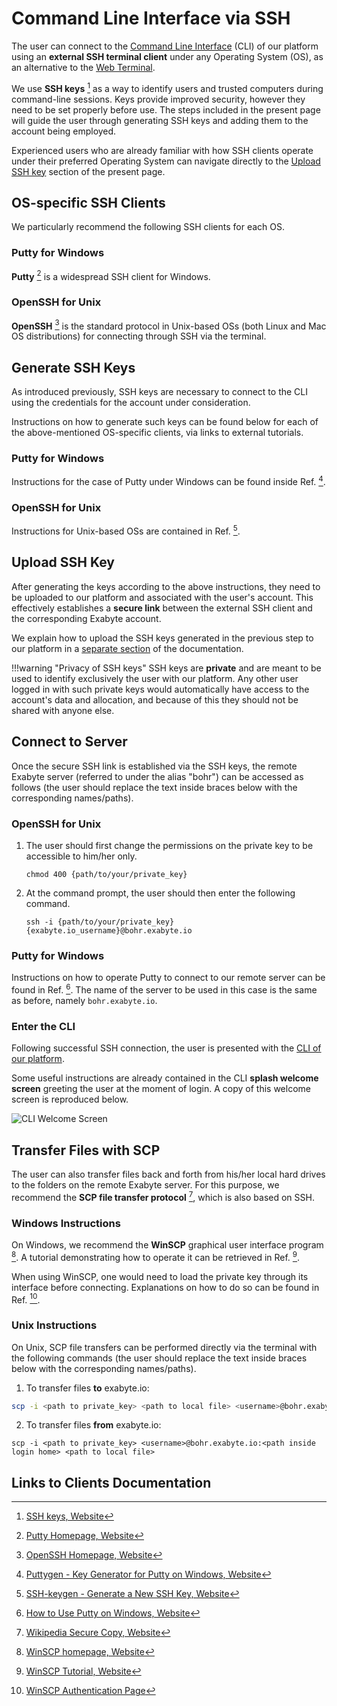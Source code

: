 # Command Line Interface via SSH

The user can connect to the [Command Line Interface](../cli/overview.md) (CLI) of our platform using an **external SSH terminal client** under any Operating System (OS), as an alternative to the [Web Terminal](web-terminal.md).

We use **SSH keys** [^1] as a way to identify users and trusted computers during command-line sessions. Keys provide improved security, however they need to be set properly before use. The steps included in the present page will guide the user through generating SSH keys and adding them to the account being employed. 

Experienced users who are already familiar with how SSH clients operate under their preferred Operating System can navigate directly to the [Upload SSH key](#upload-ssh-key) section of the present page.

## OS-specific SSH Clients

We particularly recommend the following SSH clients for each OS.

### Putty for Windows

**Putty** [^2] is a widespread SSH client for Windows.

### OpenSSH for Unix

**OpenSSH** [^3] is the standard protocol in Unix-based OSs (both Linux and Mac OS distributions) for connecting through SSH via the terminal.

## Generate SSH Keys

As introduced previously, SSH keys are necessary to connect to the CLI using the credentials for the account under consideration. 

Instructions on how to generate such keys can be found below for each of the above-mentioned OS-specific clients, via links to external tutorials.

### Putty for Windows

Instructions for the case of Putty under Windows can be found inside Ref. [^4].

### OpenSSH for Unix

Instructions for Unix-based OSs are contained in Ref. [^5]. 

## Upload SSH Key

After generating the keys according to the above instructions, they need to be uploaded to our platform and associated with the user's account. This effectively establishes a **secure link** between the external SSH client and the corresponding Exabyte account.

We explain how to upload the SSH keys generated in the previous step to our platform in a [separate section](../accounts/ui/preferences/ssh.md) of the documentation.
            
!!!warning "Privacy of SSH keys"
    SSH keys are **private** and are meant to be used to identify exclusively the user with our platform. Any other user logged in with such private keys would automatically have access to the account's data and allocation, and because of this they should not be shared with anyone else.

## Connect to Server

Once the secure SSH link is established via the SSH keys, the remote Exabyte server (referred to under the alias "bohr") can be accessed as follows (the user should replace the text inside braces below with the corresponding names/paths).

### OpenSSH for Unix

1. The user should first change the permissions on the private key to be accessible to him/her only.

    ```
    chmod 400 {path/to/your/private_key}
    ```

2. At the command prompt, the user should then enter the following command.

    ```
    ssh -i {path/to/your/private_key} {exabyte.io_username}@bohr.exabyte.io
    ```

### Putty for Windows
  
Instructions on how to operate Putty to connect to our remote server can be found in Ref. [^6]. The name of the server to be used in this case is the same as before, namely `bohr.exabyte.io`.
  
### Enter the CLI

Following successful SSH connection, the user is presented with the [CLI of our platform](../cli/overview.md).

Some useful instructions are already contained in the CLI **splash welcome screen** greeting the user at the moment of login. A copy of this welcome screen is reproduced below.

![CLI Welcome Screen](/images/CLI-Welcome-Screen.png  "CLI Welcome Screen")

## Transfer Files with SCP

The user can also transfer files back and forth from his/her local hard drives to the folders on the remote Exabyte server. For this purpose, we recommend the **SCP file transfer protocol** [^7], which is also based on SSH.
    
### Windows Instructions

On Windows, we recommend the **WinSCP** graphical user interface program [^8]. A tutorial demonstrating how to operate it can be retrieved in Ref. [^9].

When using WinSCP, one would need to load the private key through its interface before connecting. Explanations on how to do so can be found in Ref. [^10].      
    
### Unix Instructions

On Unix, SCP file transfers can be performed directly via the terminal with the following commands (the user should replace the text inside braces below with the corresponding names/paths).

1. To transfer files **to** exabyte.io:

```bash
scp -i <path to private_key> <path to local file> <username>@bohr.exabyte.io:<path inside login home>
```

2. To transfer files **from** exabyte.io:

```
scp -i <path to private_key> <username>@bohr.exabyte.io:<path inside login home> <path to local file>
```

## Links to Clients Documentation

[^1]: [SSH keys, Website](https://wiki.archlinux.org/index.php/SSH_keys)

[^2]: [Putty Homepage, Website](https://www.putty.org/)

[^3]: [OpenSSH Homepage, Website](https://www.openssh.com/)

[^4]: [Puttygen - Key Generator for Putty on Windows, Website](https://www.ssh.com/ssh/putty/windows/puttygen)

[^5]: [SSH-keygen - Generate a New SSH Key, Website](https://www.ssh.com/ssh/keygen/)

[^6]: [How to Use Putty on Windows, Website](https://www.ssh.com/ssh/putty/windows/)

[^7]: [Wikipedia Secure Copy, Website](https://en.wikipedia.org/wiki/Secure_copy)

[^8]: [WinSCP homepage, Website](https://winscp.net/eng/index.php)

[^9]: [WinSCP Tutorial, Website](https://www.siteground.com/tutorials/ssh/winscp/)

[^10]: [WinSCP Authentication Page](https://winscp.net/eng/docs/ui_login_authentication#private_key)
